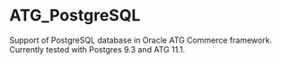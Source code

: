 # ATG_PostgreSQL
Support of PostgreSQL database in Oracle ATG Commerce framework. Currently tested with Postgres 9.3 and ATG 11.1. 
